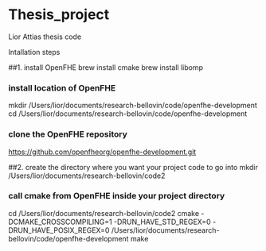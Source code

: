 # Thesis_project
Lior Attias thesis code

Intallation steps

##1. install OpenFHE
brew install cmake
brew install libomp

### install location of OpenFHE
mkdir /Users/lior/documents/research-bellovin/code/openfhe-development
cd /Users/lior/documents/research-bellovin/code/openfhe-development

### clone the OpenFHE repository
https://github.com/openfheorg/openfhe-development.git

##2. create the directory where you want your project code to go into
mkdir /Users/lior/documents/research-bellovin/code2

### call cmake from OpenFHE inside your project directory
cd /Users/lior/documents/research-bellovin/code2
cmake -DCMAKE_CROSSCOMPILING=1 -DRUN_HAVE_STD_REGEX=0 -DRUN_HAVE_POSIX_REGEX=0 /Users/lior/documents/research-bellovin/code/openfhe-development
make
